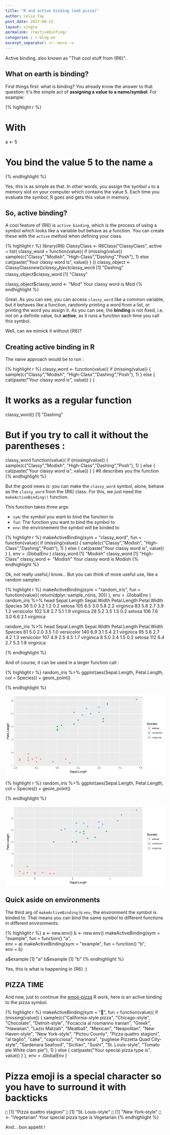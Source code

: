 ```yaml
---
title: "R and active binding (and pizza)"
author: colin_fay
post_date: 2017-08-12
layout: single
permalink: /ractivebinfing/
categories : r-blog-en
excerpt_separator: <!--more-->
---
```

Active binding, also known as "That cool stuff from {R6}".

<!--more-->

## What on earth is binding?

First things first: what is binding? You already know the answer to that question: it's the simple act of __assigning a value to a name/symbol__. For example: 

{% highlight r %}
# With
a <- 5
# You bind the value 5 to the name `a`
{% endhighlight %}

Yes, this is as simple as that. In other words, you assign the symbol `a` to a memory slot on your computer which contains the value 5. Each time you evaluate the symbol, R goes and gets this value in memory.

## So, active binding?

A cool feature of {R6} is `active binding`, which is the process of using a symbol which looks like a variable but behave as a function. You can create these with the `active` method when defining your class. 

{% highlight r %}
library(R6)
ClassyClass <- R6Class("ClassyClass", 
                           active = list(
                             classy_word = function(value){
                               if (missing(value)) sample(c("Classy","Modish", "High-Class","Dashing","Posh"), 1)
                               else cat(paste("Your classy word is", value))
                             }
                           ))
classy_object <- ClassyClass$new()
classy_object$classy_word
[1] "Dashing"
classy_object$classy_word
[1] "Classy"

classy_object$classy_word <- "Mod"
Your classy word is Mod
{% endhighlight %}

Great. As you can see, you can access `classy_word` like a common variable, but it behaves like a function, randomly printing a word from a list, or printing the word you assign it. As you can see, the __binding__ is not fixed, i.e. not on a definite value, but __active__, as it runs a function each time you call this symbol. 

Well, can we mimick it without {R6}? 

## Creating active binding in R 

The naive approach would be to run : 

{% highlight r %}
classy_word <- function(value){
  if (missing(value)) {
    sample(c("Classy","Modish", "High-Class","Dashing","Posh"), 1)
    } else {
      cat(paste("Your classy word is", value))
    }
}

# It works as a regular function 

classy_word()
[1] "Dashing"

# But if you try to call it without the parentheses : 

classy_word
function(value){
  if (missing(value)) {
    sample(c("Classy","Modish", "High-Class","Dashing","Posh"), 1)
    } else {
      cat(paste("Your classy word is", value))
    }
}
#It describes you the function
{% endhighlight %}

But the good news is: you can make the `classy_word` symbol, alone, behave as the `classy_word` from the {R6} class. For this, we just need the `makeActiveBinding()` function. 

This function takes three args: 

+ `sym`: the symbol you want to bind the function to
+ `fun`: The function you want to bind the symbol to 
+ `env`: the environement the symbol will be binded to 

{% highlight r %}
makeActiveBinding(sym = "classy_word", 
                  fun = function(value){
                    if (missing(value)) {
                      sample(c("Classy","Modish", "High-Class","Dashing","Posh"), 1)
                    } else {
                      cat(paste("Your classy word is", value))
                    }
                  }, 
                  env = .GlobalEnv
)
classy_word
[1] "Modish"
classy_word
[1] "High-Class"
classy_word <- "Modish"
Your classy word is Modish
{% endhighlight %}

Ok, not really useful,I know... But you can think of more useful use, like a random sampler: 

{% highlight r %}
makeActiveBinding(sym = "random_iris", 
                  fun = function(value){
                      return(dplyr::sample_n(iris, 30))
                  }, 
                  env = .GlobalEnv
)
random_iris %>% head
    Sepal.Length Sepal.Width Petal.Length Petal.Width    Species
36           5.0         3.2          1.2         0.2     setosa
105          6.5         3.0          5.8         2.2  virginica
83           5.8         2.7          3.9         1.2 versicolor
102          5.8         2.7          5.1         1.9  virginica
28           5.2         3.5          1.5         0.2     setosa
106          7.6         3.0          6.6         2.1  virginica

random_iris %>% head
    Sepal.Length Sepal.Width Petal.Length Petal.Width    Species
61           5.0         2.0          3.5         1.0 versicolor
140          6.9         3.1          5.4         2.1  virginica
95           5.6         2.7          4.2         1.3 versicolor
107          4.9         2.5          4.5         1.7  virginica
8            5.0         3.4          1.5         0.2     setosa
112          6.4         2.7          5.3         1.9  virginica

{% endhighlight %}

And of course, it can be used in a larger function call : 

{% highlight r %}
random_iris %>%
  ggplot(aes(Sepal.Length, Petal.Length, col = Species)) +
  geom_point() 
 
{% endhighlight %}

![](../uploads/2017/08/random_iris1.png)

{% highlight r %}
random_iris %>%
  ggplot(aes(Sepal.Length, Petal.Length, col = Species)) +
  geom_point() 
 
{% endhighlight %}

![](../uploads/2017/08/random_iris2.png)

## Quick aside on environments 

The third arg of `makeActiveBinding` is `env`, the environment the symbol is binded to. That means you can bind the same symbol to different functions in different environments. 

{% highlight r %}
a <- new.env()
b <- new.env()
makeActiveBinding(sym = "example",
                  fun = function() "a",  
                  env = a)
makeActiveBinding(sym = "example",
                  fun = function() "b",  
                  env = b)

a$example
[1] "a"
b$example
[1] "b"
{% endhighlight %}

Yes, this is what is happening in {R6} :)

## PIZZA TIME 

And now, just to continue the [emoji-pizza](http://colinfay.me/playing-r-infix-functions/) R work, here is an active binding to the pizza symbol. 

{% highlight r %}
makeActiveBinding(sym = "🍕", 
                  fun = function(value){
                    if (missing(value)) {
                      sample(c("California-style pizza", "Chicago-style", "Chocolate", "Detroit-style", "Focaccia al rosmarino Iranian", "Greek", "Hawaiian", "Lazio Matzah", "Meatball", "Mexican", "Neapolitan", "New Haven-style", "New York-style", "Pictou County", "Pizza quattro stagioni", "al taglio", "cake", "capricciosa", "marinara", "pugliese Pizzetta Quad City-style", "Sardenara Seafood", "Sicilian", "Sushi", "St. Louis-style", "Tomato pie White clam pie"), 1)
                    } else {
                      cat(paste("Your special pizza type is", value))
                    }
                  }, 
                  env = .GlobalEnv
)

# Pizza emoji is a special character so you have to surround it with backticks

`🍕`
[1] "Pizza quattro stagioni"
`🍕`
[1] "St. Louis-style"
`🍕`
[1] "New York-style"
`🍕` <- "Vegetarian"
Your special pizza type is Vegetarian
{% endhighlight %}

And... bon appetit ! 
